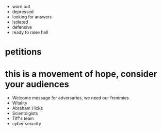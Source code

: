 - worn out
- depressed 
- looking for answers 
- isolated 
- defensive 
- ready to raise hell

# petitions
# this is a movement of hope, consider your audiences 
- Welcome message for adversaries, we need our frenimies 
- Witality
- Abraham Hicks 
- Scientolgists 
- Tiff's team
- cyber security